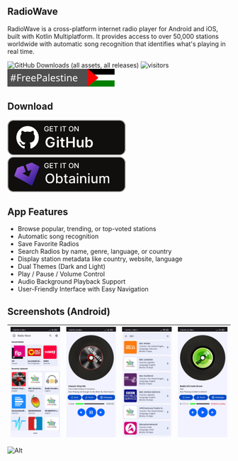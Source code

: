 ## RadioWave
RadioWave is a cross-platform internet radio player for Android and iOS, built with Kotlin Multiplatform. It provides access to over 50,000 stations worldwide with automatic song recognition that identifies what's playing in real time.

![GitHub Downloads (all assets, all releases)](https://img.shields.io/github/downloads/OneDroid/RadioWave/total)
![visitors](https://visitor-badge.laobi.icu/badge?page_id=OneDroid.RadioWave)
[![SavePalestine](https://raw.githubusercontent.com/OneDroid/.github/refs/heads/main/images/badge/save-palestine.svg)](https://www.youtube.com/watch?v=O5fbyEV36pU)

## Download
[<img src="https://raw.githubusercontent.com/OneDroid/.github/220b8baeb925e81df5a3757fa878432bfb645b8c/images/badge/badge-github.svg" alt="" height="80">](https://github.com/OneDroid/RadioWave/releases)
[<img src="https://raw.githubusercontent.com/OneDroid/.github/220b8baeb925e81df5a3757fa878432bfb645b8c/images/badge/badge-obtainium.svg" alt="" height="80">](https://apps.obtainium.imranr.dev/redirect?r=obtainium://add/https://github.com/OneDroid/RadioWave)

## App Features

- Browse popular, trending, or top-voted stations
- Automatic song recognition
- Save Favorite Radios
- Search Radios by name, genre, language, or country
- Display station metadata like country, website, language
- Dual Themes (Dark and Light)
- Play / Pause / Volume Control
- Audio Background Playback Support
- User-Friendly Interface with Easy Navigation

## Screenshots (Android)
|![Home Screen](https://github.com/OneDroid/RadioWave/blob/main/fastlane/metadata/android/en-US/images/phoneScreenshots/1.jpeg) | ![PLaying Screen](https://github.com/OneDroid/RadioWave/blob/main/fastlane/metadata/android/en-US/images/phoneScreenshots/2.jpeg) | ![Search Screen](https://github.com/OneDroid/RadioWave/blob/main/fastlane/metadata/android/en-US/images/phoneScreenshots/3.jpeg) |![Error Screen](https://github.com/OneDroid/RadioWave/blob/main/fastlane/metadata/android/en-US/images/phoneScreenshots/4.jpeg) |
|:-------------------:|:------------------------:|:-----------------:|:-----------------:|

![Alt](https://repobeats.axiom.co/api/embed/0ed4b95566c02078f950078ddc20956855283d18.svg "RadioWave")
